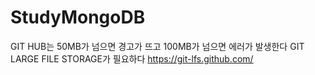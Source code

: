 # StudyMongoDB

GIT HUB는 50MB가 넘으면 경고가 뜨고 100MB가 넘으면 에러가 발생한다
GIT LARGE FILE STORAGE가 필요하다 https://git-lfs.github.com/
